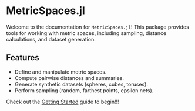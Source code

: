 # MetricSpaces.jl

Welcome to the documentation for `MetricSpaces.jl`! This package provides tools for working with metric spaces, including sampling, distance calculations, and dataset generation.

## Features
- Define and manipulate metric spaces.
- Compute pairwise distances and summaries.
- Generate synthetic datasets (spheres, cubes, toruses).
- Perform sampling (random, farthest points, epsilon nets).

Check out the [Getting Started](getting_started.md) guide to begin!!!